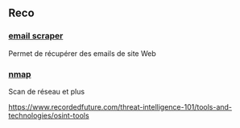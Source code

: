 ## Reco

### [email scraper](/reco/email/README.md)
Permet de récupérer des emails de site Web

### [nmap](/reco/nmap/README.md)
Scan de réseau et plus

https://www.recordedfuture.com/threat-intelligence-101/tools-and-technologies/osint-tools